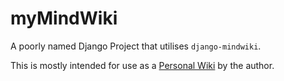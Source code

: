 # myMindWiki

A poorly named Django Project that utilises `django-mindwiki`.

This is mostly intended for use as a [Personal Wiki](https://en.wikipedia.org/wiki/Personal_wiki) by the author.
